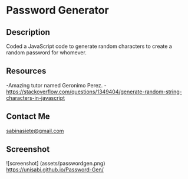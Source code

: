 # Password Generator

## Description

Coded a JavaScript code to generate random characters to create a random password for whomever.

## Resources

-Amazing tutor named Geronimo Perez.
-https://stackoverflow.com/questions/1349404/generate-random-string-characters-in-javascript

## Contact Me

sabinasiete@gmail.com

## Screenshot
![screenshot] (assets/passwordgen.png)
https://unisabi.github.io/Password-Gen/